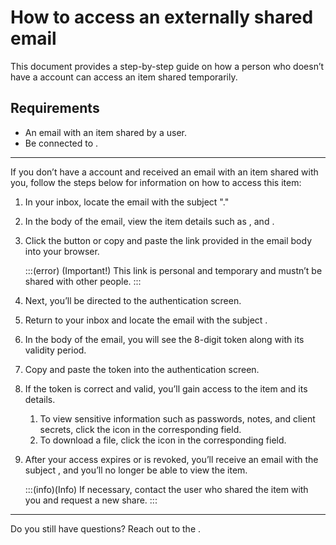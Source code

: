 # How to access an externally shared email 

This document provides a step-by-step guide on how a person who doesn’t have a  account can access an item shared temporarily.

## Requirements

- An email with an item shared by a  user.
- Be connected to .

---

If you don’t have a  account and received an email with an item shared with you, follow the steps below for information on how to access this item:

1. In your inbox, locate the email with the subject "."
2. In the body of the email, view the item details such as , and .
3. Click the  button or copy and paste the link provided in the email body into your browser.

    :::(error) (Important!)
    This link is personal and temporary and mustn’t be shared with other people.
    :::

4. Next, you’ll be directed to the authentication screen.
5. Return to your inbox and locate the email with the subject .
6. In the body of the email, you will see the 8-digit token along with its validity period.
7. Copy and paste the token into the authentication screen.
8. If the token is correct and valid, you’ll gain access to the item and its details.
    1. To view sensitive information such as passwords, notes, and client secrets, click the  icon in the corresponding field.
    2. To download a file, click the  icon in the corresponding field.
9. After your access expires or is revoked, you’ll receive an email with the subject , and you’ll no longer be able to view the item.

    :::(info)(Info)
    If necessary, contact the user who shared the item with you and request a new share.
    :::

---

Do you still have questions? Reach out to the .